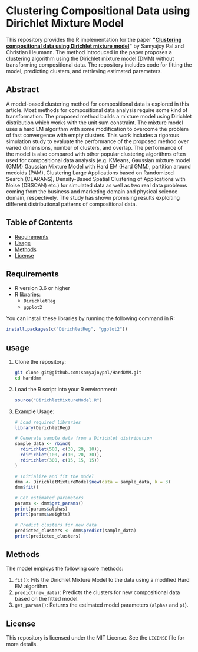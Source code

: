 # Clustering Compositional Data using Dirichlet Mixture Model

This repository provides the R implementation for the paper **"[Clustering compositional data using Dirichlet mixture model](https://doi.org/10.1371/journal.pone.0268438)"** by Samyajoy Pal and Christian Heumann. The method introduced in the paper proposes a clustering algorithm using the Dirichlet mixture model (DMM) without transforming compositional data. The repository includes code for fitting the model, predicting clusters, and retrieving estimated parameters.

## Abstract

A model-based clustering method for compositional data is explored in this article. Most methods for compositional data analysis require some kind of transformation. The proposed method builds a mixture model using Dirichlet distribution  which works with the unit sum constraint. The mixture model uses a hard EM algorithm with some modification to overcome the problem of fast convergence with empty clusters. This work includes a rigorous simulation study to evaluate the performance of the proposed method over varied dimensions, number of clusters, and overlap. The performance of the model is also compared with other popular clustering algorithms often used for compositional data analysis (e.g. KMeans, Gaussian mixture model (GMM) Gaussian Mixture Model with Hard EM (Hard GMM), partition around medoids (PAM), Clustering Large Applications based on Randomized Search (CLARANS), Density-Based Spatial Clustering of Applications with Noise (DBSCAN) etc.) for simulated data as well as two real data problems coming from the business and marketing domain and physical science domain, respectively. The study has shown promising results exploiting different distributional patterns of compositional data.

## Table of Contents

- [Requirements](#requirements)
- [Usage](#usage)
- [Methods](#methods)
- [License](#license)

## Requirements

- R version 3.6 or higher
- R libraries:
  - `DirichletReg`
  - `ggplot2`

You can install these libraries by running the following command in R:

```R
install.packages(c("DirichletReg", "ggplot2"))
```

## usage

1. Clone the repository:
    ```bash
    git clone git@github.com:samyajoypal/HardDMM.git
    cd harddmm
    ```
2. Load the R script into your R environment:
    ```R
    source("DirichletMixtureModel.R")
    ```

3. Example Usage:
    ```R
    # Load required libraries
    library(DirichletReg)

    # Generate sample data from a Dirichlet distribution
    sample_data <- rbind(
      rdirichlet(500, c(30, 20, 10)),
      rdirichlet(100, c(10, 20, 30)),
      rdirichlet(300, c(15, 15, 15))
    )

    # Initialize and fit the model
    dmm <- DirichletMixtureModel$new(data = sample_data, k = 3)
    dmm$fit()

    # Get estimated parameters
    params <- dmm$get_params()
    print(params$alphas)
    print(params$weights)

    # Predict clusters for new data
    predicted_clusters <- dmm$predict(sample_data)
    print(predicted_clusters)

    ```

## Methods

The model employs the following core methods:

1. `fit()`: Fits the Dirichlet Mixture Model to the data using a modified Hard EM algorithm.
2. `predict(new_data)`: Predicts the clusters for new compositional data based on the fitted model.
3. `get_params()`: Returns the estimated model parameters (`alphas` and `pi`).

## License

This repository is licensed under the MIT License. See the `LICENSE` file for more details.
